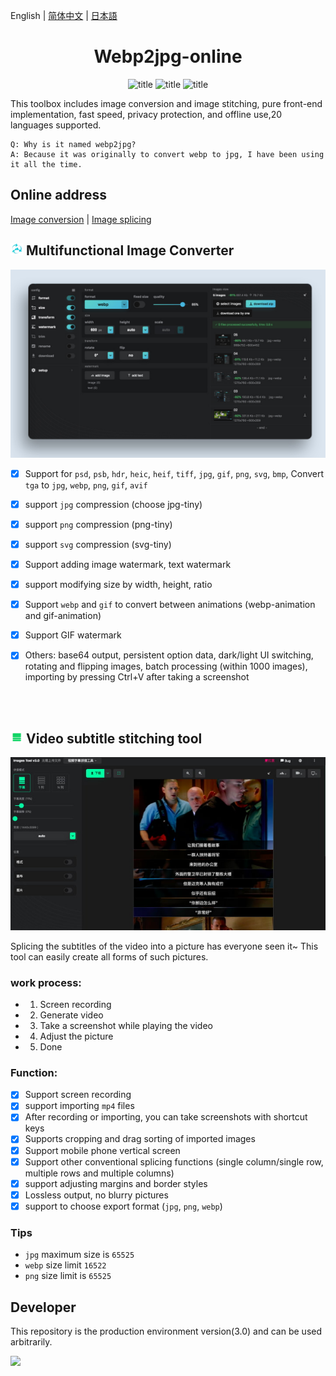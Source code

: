 
English | [简体中文](./README_CN.md) | [日本語](./README_JP.md)

<center>
<!-- <img width="300" src="./doc/images/3.png" /> -->
<h1>Webp2jpg-online</h1>
<!-- from shields.io/ -->

![title](https://cdn.jsdelivr.net/gh/renzhezhilu/webp2jpg-online/cdn/badges/01.svg)
![title](https://cdn.jsdelivr.net/gh/renzhezhilu/webp2jpg-online/cdn/badges/02.svg)
![title](https://cdn.jsdelivr.net/gh/renzhezhilu/webp2jpg-online/cdn/badges/03.svg)

</center>

This toolbox includes image conversion and image stitching, pure front-end implementation, fast speed, privacy protection, and offline use,20 languages supported.
    
    Q: Why is it named webp2jpg?
    A: Because it was originally to convert webp to jpg, I have been using it all the time.

<!-- <img width="300" src="https://api.star-history.com/svg?repos=renzhezhilu/webp2jpg-online&type=Date" /> -->

## Online address
[Image conversion](https://imagestool.com/webp2jpg-online/)
| [Image splicing](https://imagestool.com/webp2jpg-online/splicing.html)

<h2>
    <img width="20" src="./doc/images/1.png" />
    Multifunctional Image Converter
</h2>
<img width="600" src="./cdn/webp2jpg_v3_ui.jpg" />


- [x] Support for `psd`, `psb`, `hdr`, `heic`, `heif`, `tiff`, `jpg`, `gif`, `png`, `svg`, `bmp`, Convert `tga` to `jpg`, `webp`, `png`, `gif`, `avif`
- [x] support `jpg` compression (choose jpg-tiny)
- [x] support `png` compression (png-tiny)
- [x] support `svg` compression (svg-tiny)
- [x] Support adding image watermark, text watermark
- [x] support modifying size by width, height, ratio
- [x] Support `webp` and `gif` to convert between animations (webp-animation and gif-animation)
- [x] Support GIF watermark
- [x] Others: base64 output, persistent option data, dark/light UI switching, rotating and flipping images, batch processing (within 1000 images), importing by pressing Ctrl+V after taking a screenshot



<br/>
<br/>

<h2>
    <img width="20" src="./doc/images/2.png" />
    Video subtitle stitching tool
</h2>

<img width="600" src="./cdn/splicing/ui.jpg" />

Splicing the subtitles of the video into a picture has everyone seen it~ This tool can easily create all forms of such pictures.





### work process:

- 1. Screen recording
- 2. Generate video
- 3. Take a screenshot while playing the video
- 4. Adjust the picture
- 5. Done
  
### Function:


- [x] Support screen recording
- [x] support importing `mp4` files
- [x] After recording or importing, you can take screenshots with shortcut keys
- [x] Supports cropping and drag sorting of imported images
- [x] Support mobile phone vertical screen
- [x] Support other conventional splicing functions (single column/single row, multiple rows and multiple columns)
- [x] support adjusting margins and border styles
- [x] Lossless output, no blurry pictures
- [x] support to choose export format (`jpg`, `png`, `webp`)

### Tips
- `jpg` maximum size is `65525`
- `webp` size limit `16522`
- `png` size limit is `65525`


## Developer
This repository is the production environment version(3.0) and can be used arbitrarily.

<img width="600"  src="https://api.star-history.com/svg?repos=renzhezhilu/webp2jpg-online&type=Date" />
